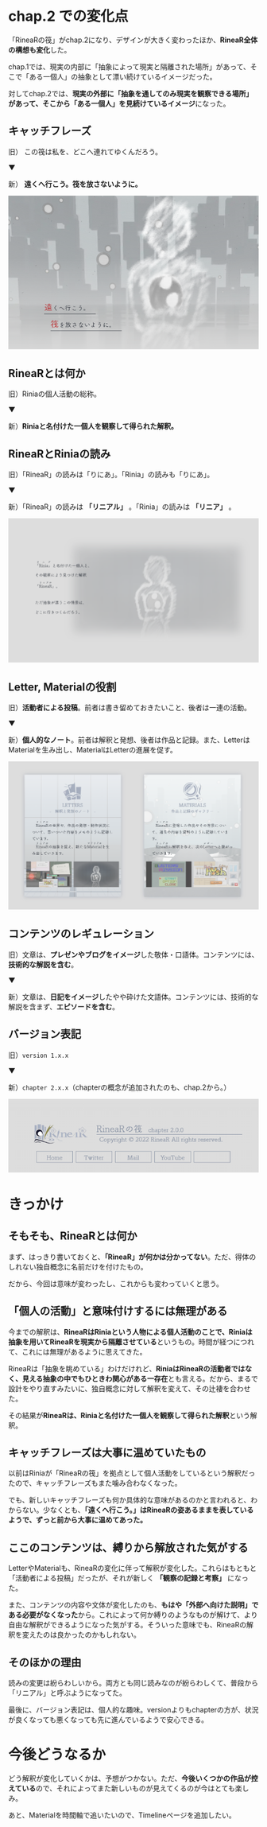 # chap.2 での変化点

「RineaRの筏」がchap.2になり、デザインが大きく変わったほか、**RineaR全体の構想も変化**した。

chap.1では、現実の内部に「抽象によって現実と隔離された場所」があって、そこで「ある一個人」の抽象として漂い続けているイメージだった。

対してchap.2では、**現実の外部に「抽象を通してのみ現実を観察できる場所」があって、そこから「ある一個人」を見続けているイメージ**になった。



## キャッチフレーズ

旧） この筏は私を、どこへ連れてゆくんだろう。

▼

新） **遠くへ行こう。筏を放さないように。**

![コンセプトアート](s1.png)



## RineaRとは何か

旧）Riniaの個人活動の総称。

▼

新）**Riniaと名付けた一個人を観察して得られた解釈。**



## RineaRとRiniaの読み

旧）「RineaR」の読みは「りにあ」。「Rinia」の読みも「りにあ」。

▼

新）「RineaR」の読みは **「リニアル」** 。「Rinia」の読みは **「リニア」** 。

![メッセージ](s2.png)



## Letter, Materialの役割

旧）**活動者による投稿**。前者は書き留めておきたいこと、後者は一連の活動。

▼

新）**個人的なノート**。前者は解釈と発想、後者は作品と記録。また、LetterはMaterialを生み出し、MaterialはLetterの進展を促す。

![メニュー](s3.png)



## コンテンツのレギュレーション

旧）文章は、**プレゼンやブログをイメージ**した敬体・口語体。コンテンツには、**技術的な解説を含む**。

▼

新）文章は、**日記をイメージ**したやや砕けた文語体。コンテンツには、技術的な解説を含まず、**エピソードを含む**。



## バージョン表記

旧）`version 1.x.x`

▼

新）`chapter 2.x.x`（chapterの概念が追加されたのも、chap.2から。）



![フッター](s4.png)



# きっかけ



## そもそも、RineaRとは何か

まず、はっきり書いておくと、**「RineaR」が何かは分かってない**。ただ、得体のしれない独自概念に名前だけを付けたもの。

だから、今回は意味が変わったし、これからも変わっていくと思う。



## 「個人の活動」と意味付けするには無理がある

今までの解釈は、**RineaRはRiniaという人物による個人活動のことで、Riniaは抽象を用いてRineaRを現実から隔離させている**というもの。時間が経つにつれて、これには無理があるように思えてきた。

RineaRは「抽象を眺めている」わけだけれど、**RiniaはRineaRの活動者ではなく、見える抽象の中でもひときわ関心がある一存在**とも言える。だから、まるで設計をやり直すみたいに、独自概念に対して解釈を変えて、その辻褄を合わせた。

その結果が**RineaRは、Riniaと名付けた一個人を観察して得られた解釈**という解釈。



## キャッチフレーズは大事に温めていたもの

以前はRiniaが「RineaRの筏」を拠点として個人活動をしているという解釈だったので、キャッチフレーズもまた噛み合わなくなった。

でも、新しいキャッチフレーズも何か具体的な意味があるのかと言われると、わからない。少なくとも、**「遠くへ行こう。」はRineaRの姿あるままを表しているようで、ずっと前から大事に温めてあった。**



## ここのコンテンツは、縛りから解放された気がする

LetterやMaterialも、RineaRの変化に伴って解釈が変化した。これらはもともと「活動者による投稿」だったが、それが新しく **「観察の記録と考察」** になった。

また、コンテンツの内容や文体が変化したのも、**もはや「外部へ向けた説明」である必要がなくなった**から。これによって何か縛りのようなものが解けて、より自由な解釈ができるようになった気がする。そういった意味でも、RineaRの解釈を変えたのは良かったのかもしれない。



## そのほかの理由

読みの変更は紛らわしいから。両方とも同じ読みなのが紛らわしくて、普段から「リニアル」と呼ぶようになってた。

最後に、バージョン表記は、個人的な趣味。versionよりもchapterの方が、状況が良くなっても悪くなっても先に進んでいるようで安心できる。



# 今後どうなるか

どう解釈が変化していくかは、予想がつかない。ただ、**今後いくつかの作品が控えている**ので、それによってまた新しいものが見えてくるのが今はとても楽しみ。

あと、Materialを時間軸で追いたいので、Timelineページを追加したい。